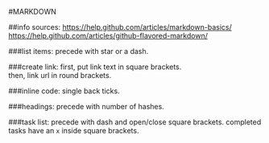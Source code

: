 #MARKDOWN

##info sources:
https://help.github.com/articles/markdown-basics/
https://help.github.com/articles/github-flavored-markdown/

###list items:
precede with star or a dash.

###create link:
first, put link text in square brackets.  
then, link url in round brackets.

###inline code:
single back ticks.

###headings:
precede with number of hashes.

###task list:
precede with dash and open/close square brackets. completed tasks have an `x` inside square brackets.